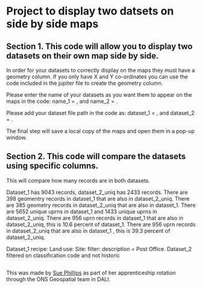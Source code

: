 # Project to display two datsets on side by side maps

## Section 1. This code will allow you to display two datasets on their own map side by side.

In order for your datasets to correctly display on the maps they must have a geometry column. 
If you only have X and Y co-ordinates you can use the code included in the jupiter file to create the geometry column.

Please enter the name of your datasets as you want them to appear on the maps in the code: name_1 = , and name_2 = .

Please add your dataset file path in the code as: dataset_1 = , and dataset_2 = .

The final step will save a local copy of the maps and open them in a pop-up window.

## Section 2. This code will compare the datasets using specific columns.

This will compare how many records are in both datasets. 


Dataset_1 has 9043 records, dataset_2_uniq has 2433 records.
There are 398 geomentry records in dataset_1 that are also in dataset_2_uniq.
There are 385 geometry records in dataset_2_uniq that are also in dataset_1.
There are 5652 unique uprns in dataset_1 and 1433 unique uprns in dataset_2_uniq.
There are 956 uprn records in dataset_1 that are also in dataset_2_uniq, this is 10.6 percent of dataset_1.
There are 956 uprn records in dataset_2_uniq that are also in dataset_1 , this is 39.3 percent of dataset_2_uniq.

Dataset_1 recipe: Land use: Site: filter: description = Post Office.
Dataset_2 filtered on classification code and not historic

## 

This was made by [Sue Phillips](mailto:sue.phillips@ons.gov.uk) as part of her apprenticeship rotation through the ONS Geospatial team in DALI.